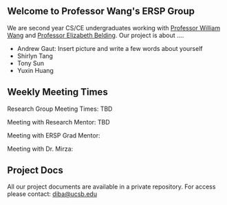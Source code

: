 ## Welcome to Professor Wang's ERSP Group

We are second year CS/CE undergraduates working with [Professor William Wang](https://www.cs.ucsb.edu/~william/) and [Professor Elizabeth Belding](http://people.cs.ucsb.edu/ebelding/front-page). Our project is about ....


* Andrew Gaut: Insert picture and write a few words about yourself
* Shirlyn Tang
* Tony Sun
* Yuxin Huang  


## Weekly Meeting Times

Research Group Meeting Times: TBD

Meeting with Research Mentor: TBD

Meeting with ERSP Grad Mentor:

Meeting with Dr. Mirza:



## Project Docs
All our project documents are available in a private repository. For access please contact: diba@ucsb.edu
